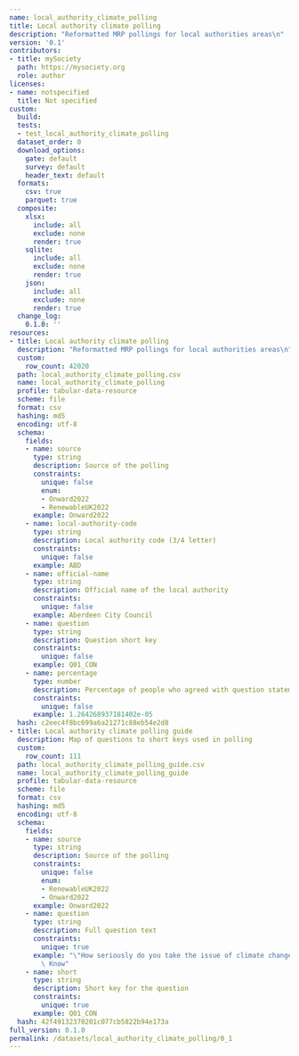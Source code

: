 ```yaml
---
name: local_authority_climate_polling
title: Local authority climate polling
description: "Reformatted MRP pollings for local authorities areas\n"
version: '0.1'
contributors:
- title: mySociety
  path: https://mysociety.org
  role: author
licenses:
- name: notspecified
  title: Not specified
custom:
  build:
  tests:
  - test_local_authority_climate_polling
  dataset_order: 0
  download_options:
    gate: default
    survey: default
    header_text: default
  formats:
    csv: true
    parquet: true
  composite:
    xlsx:
      include: all
      exclude: none
      render: true
    sqlite:
      include: all
      exclude: none
      render: true
    json:
      include: all
      exclude: none
      render: true
  change_log:
    0.1.0: ''
resources:
- title: Local authority climate polling
  description: "Reformatted MRP pollings for local authorities areas\n"
  custom:
    row_count: 42020
  path: local_authority_climate_polling.csv
  name: local_authority_climate_polling
  profile: tabular-data-resource
  scheme: file
  format: csv
  hashing: md5
  encoding: utf-8
  schema:
    fields:
    - name: source
      type: string
      description: Source of the polling
      constraints:
        unique: false
        enum:
        - Onward2022
        - RenewableUK2022
      example: Onward2022
    - name: local-authority-code
      type: string
      description: Local authority code (3/4 letter)
      constraints:
        unique: false
      example: ABD
    - name: official-name
      type: string
      description: Official name of the local authority
      constraints:
        unique: false
      example: Aberdeen City Council
    - name: question
      type: string
      description: Question short key
      constraints:
        unique: false
      example: Q01_CON
    - name: percentage
      type: number
      description: Percentage of people who agreed with question statement
      constraints:
        unique: false
      example: 1.264268937181402e-05
  hash: c2eec4f8bc699a6a21271c88eb54e2d8
- title: Local authority climate polling guide
  description: Map of questions to short keys used in polling
  custom:
    row_count: 111
  path: local_authority_climate_polling_guide.csv
  name: local_authority_climate_polling_guide
  profile: tabular-data-resource
  scheme: file
  format: csv
  hashing: md5
  encoding: utf-8
  schema:
    fields:
    - name: source
      type: string
      description: Source of the polling
      constraints:
        unique: false
        enum:
        - RenewableUK2022
        - Onward2022
      example: Onward2022
    - name: question
      type: string
      description: Full question text
      constraints:
        unique: true
      example: "\"How seriously do you take the issue of climate change?\" -- Don't\
        \ Know"
    - name: short
      type: string
      description: Short key for the question
      constraints:
        unique: true
      example: Q01_CON
  hash: 42f49132370201c077cb5822b94e173a
full_version: 0.1.0
permalink: /datasets/local_authority_climate_polling/0_1
---
```

